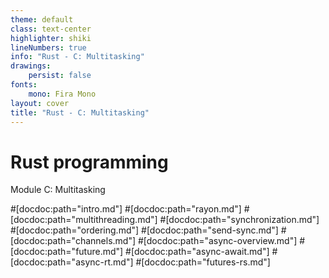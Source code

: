 ```yaml
---
theme: default
class: text-center
highlighter: shiki
lineNumbers: true
info: "Rust - C: Multitasking"
drawings:
    persist: false
fonts:
    mono: Fira Mono
layout: cover
title: "Rust - C: Multitasking"
---
```


# Rust programming

Module C: Multitasking

#[docdoc:path="intro.md"]
#[docdoc:path="rayon.md"]
#[docdoc:path="multithreading.md"]
#[docdoc:path="synchronization.md"]
#[docdoc:path="ordering.md"]
#[docdoc:path="send-sync.md"]
#[docdoc:path="channels.md"]
#[docdoc:path="async-overview.md"]
#[docdoc:path="future.md"]
#[docdoc:path="async-await.md"]
#[docdoc:path="async-rt.md"]
#[docdoc:path="futures-rs.md"]
